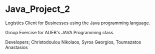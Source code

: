 # Java_Project_2
 Logistics Client for Businesses using the Java programming language.

 Group Exercise for AUEB's JAVA Programming class.

 Developers; Christodoulou Nikolaos, Syros Georgios, Toumazatos Anastasios
